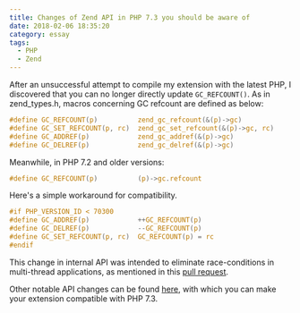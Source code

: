 ```yaml
---
title: Changes of Zend API in PHP 7.3 you should be aware of
date: 2018-02-06 18:35:20
category: essay
tags:
  - PHP
  - Zend
---
```


After an unsuccessful attempt to compile my extension with the latest PHP, I discovered that you can no longer directly update `GC_REFCOUNT()`. As in zend_types.h, macros concerning GC refcount are defined as below:

```C
#define GC_REFCOUNT(p)          zend_gc_refcount(&(p)->gc)
#define GC_SET_REFCOUNT(p, rc)  zend_gc_set_refcount(&(p)->gc, rc)
#define GC_ADDREF(p)            zend_gc_addref(&(p)->gc)
#define GC_DELREF(p)            zend_gc_delref(&(p)->gc)
```

Meanwhile, in PHP 7.2 and older versions:

```C
#define GC_REFCOUNT(p)          (p)->gc.refcount
```

Here's a simple workaround for compatibility.

```c
#if PHP_VERSION_ID < 70300
#define GC_ADDREF(p)            ++GC_REFCOUNT(p)
#define GC_DELREF(p)            --GC_REFCOUNT(p)
#define GC_SET_REFCOUNT(p, rc)  GC_REFCOUNT(p) = rc
#endif
```

This change in internal API was intended to eliminate race-conditions in multi-thread applications, as mentioned in this [pull request](https://github.com/php/php-src/pull/2880).

Other notable API changes can be found [here](https://github.com/php/php-src/blob/master/UPGRADING.INTERNALS), with which you can make your extension compatible with PHP 7.3.
